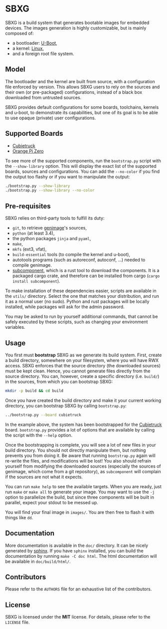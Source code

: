 # SBXG

SBXG is a build system that generates bootable images for embedded devices.
The images generation is highly customizable, but is mainly composed of:
- a bootloader: [U-Boot][1],
- a kernel: [Linux][2],
- and a foreign root file system.

## Model

The bootloader and the kernel are built from source, with a configuration file
enforced by version. This allows SBXG users to rely on the sources and their
own (or pre-packaged) configurations, instead of a black box downloaded from
untrusted sources.

SBXG provides default configurations for some boards, toolchains, kernels and
u-boot, to demonstrate its capabilities, but one of its goal is to be able to
use opaque (private) user configurations.


## Supported Boards

- [Cubietruck][3]
- [Orange Pi Zero][6]

To see more of the supported components, run the `bootstrap.py` script with the
`--show-library` option. This will display the exact list of the supported
boards, sources and configurations. You can add the `--no-color` if you find the
output too flashy or if you want to manipulate the output:

```bash
./bootstrap.py --show-library
./bootstrap.py --show-library --no-color
```


## Pre-requisites

SBXG relies on third-party tools to fulfill its duty:
- `git`, to retrieve [genimage][4]'s sources,
- `python` (at least 3.4),
- the python packages `jinja` and `pyaml`,
- `make`,
- `mkfs` (ext3, vfat),
- `build-essential` tools (to compile the kernel and u-boot),
- autotools programs (such as autoreconf, autoconf, ...) needed to compile
  genimage.
- [subcomponent][5], which is a rust tool to download the components. It is
  a packaged cargo crate, and therefore can be installed from cargo
  (`cargo install subcomponent`).
 
To make installation of these dependencies easier, scripts are available in the
`utils/` directory. Select the one that matches your distribution, and run it
as a normal user (no sudo). Python and rust packages will be locally installed,
while packages will ask for the admin password.

You may be asked to run by yourself additional commands, that cannot be safely
executed by these scripts, such as changing your environment variables.


## Usage

You first must **bootstrap** SBXG as we generate its build system. First,
create a build directory, somewhere on your filesystem, where you will have RWX
access. SBXG enforces that the source directory (the downloaded sources) must
be kept clean. Hence, you cannot generate files directly from the source
directory. You can, however, create a specific directory (i.e. `build/`) in the
sources, from which you can bootstrap SBXG:

```bash
mkdir -p build && cd build
```


Once you have created the build directory and make it your current working directory,
you can bootstrap SBXG by calling `bootstrap.py`:

```bash
../bootstrap.py --board cubietruck
```

In the example above, the system has been bootstrapped for the [Cubietruck][3]
board. `bootstrap.py` provides a lot of options that are available by calling
the script with the `--help` option.

Once the bootstrapping is complete, you will see a lot of new files in your
build directory. You should not directly manipulate them, but nothing prevents
you from doing it. Be aware that running `bootstrap.py` again will re-write the
files, and modifications will be lost! You also should refrain yourself from
modifying the downloaded sources (especially the sources of genimage, which
come from a git repository), as `subcomponent` will complain if the sources
are not what it expects.

You can run `make help` to see the available targets. When you are ready, just
run `make` or `make all` to generate your image. You may want to use the `-j`
option to parallelize the build, but since three components will be built
in parallel, expect your stdout to be messed up.

You will find your final image in `images/`. You are then free to flash it
with things like `dd`.

## Documentation

More documentation is available in the `doc/` directory. It can be nicely
generated by [sphinx][7]. If you have `sphinx` installed, you can build the
documentation by running `make -C doc html`. The html documentation will be
available in `doc/build/html/`.

## Contributors

Please refer to the `AUTHORS` file for an exhaustive list of the contributors.

## License

SBXG is licensed under the **MIT** license. For details, please refer to the
`LICENSE` file.

[1]: https://www.denx.de/wiki/U-Boot
[2]: https://www.kernel.org/
[3]: https://linux-sunxi.org/Cubietruck
[4]: https://git.pengutronix.de/cgit/genimage
[5]: https://github.com/subcomponent/subcomponent
[6]: http://www.orangepi.org/orangepizero/
[7]: http://www.sphinx-doc.org/en/stable/
